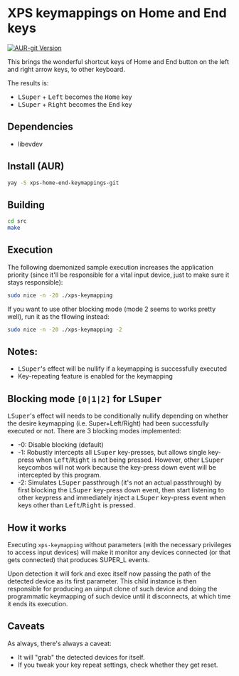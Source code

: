 # XPS keymappings on Home and End keys

[![AUR-git Version](https://img.shields.io/aur/version/xps-home-end-keymappings-git.svg?label=aur-git)](https://aur.archlinux.org/packages/xps-home-end-keymappings-git)


This brings the wonderful shortcut keys of Home and End button on the left and right arrow keys, to other keyboard. 

The results is:

- <kbd>LSuper</kbd> + <kbd>Left</kbd> becomes the <kbd>Home</kbd> key
- <kbd>LSuper</kbd> + <kbd>Right</kbd> becomes the <kbd>End</kbd> key
## Dependencies

- libevdev

## Install (AUR)

```sh
yay -S xps-home-end-keymappings-git

```
## Building

```sh
cd src
make
```

## Execution

The following daemonized sample execution increases the application priority
(since it'll be responsible for a vital input device, just to make sure it stays
responsible):

```sh
sudo nice -n -20 ./xps-keymapping
```

If you want to use other blocking mode (mode 2 seems to works pretty well), run it as the fllowing instead:

```sh
sudo nice -n -20 ./xps-keymapping -2
```

## Notes:

- <kbd>LSuper</kbd>'s effect will be nullify if a keymapping is successfully executed
- Key-repeating feature is enabled for the keymapping

## Blocking mode `[0|1|2]` for <kbd>LSuper</kbd>

<kbd>LSuper</kbd>'s effect will needs to be conditionally nullify depending on whether the desire keymapping (i.e. Super+Left/Right) had been successfully executed or not. There are 3 blocking modes implemented:

- -0: Disable blocking (default)
- -1: Robustly intercepts all <kbd>LSuper</kbd> key-presses, but allows single key-press when <kbd>Left</kbd>/<kbd>Right</kbd> is not being pressed. However, other <kbd>LSuper</kbd> keycombos will not work because the key-press down event will be intercepted by this program.
- -2: Simulates <kbd>LSuper</kbd> passthrough (it's not an actual passthrough) by first blocking the <kbd>LSuper</kbd>
 key-press down event, then start listening to other keypress and immediately inject a <kbd>LSuper</kbd> key-press event when keys other than <kbd>Left</kbd>/<kbd>Right</kbd> is pressed.


## How it works

Executing `xps-keymapping` without parameters (with the necessary privileges to access
input devices) will make it monitor any devices connected (or that gets
connected) that produces SUPER_L events.

Upon detection it will fork and exec itself now passing the path of the detected
device as its first parameter. This child instance is then responsible for
producing an uinput clone of such device and doing the programmatic keymapping
of such device until it disconnects, at which time it ends its execution.

## Caveats

As always, there's always a caveat:

- It will "grab" the detected devices for itself.
- If you tweak your key repeat settings, check whether they get reset.  

